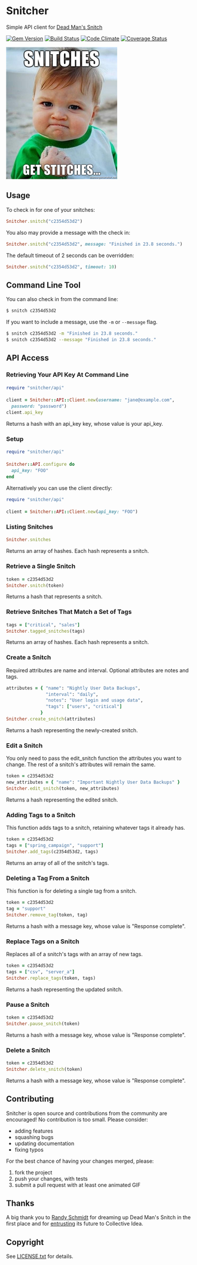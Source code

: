 # Snitcher

Simple API client for [Dead Man's Snitch](https://deadmanssnitch.com)

[![Gem Version](https://badge.fury.io/rb/snitcher.png)](http://badge.fury.io/rb/snitcher)
[![Build Status](https://travis-ci.org/deadmanssnitch/snitcher.png?branch=master)](https://travis-ci.org/deadmanssnitch/snitcher)
[![Code Climate](https://codeclimate.com/github/deadmanssnitch/snitcher.png)](https://codeclimate.com/github/deadmanssnitch/snitcher)
[![Coverage Status](https://coveralls.io/repos/deadmanssnitch/snitcher/badge.png)](https://coveralls.io/r/deadmanssnitch/snitcher)

![Snitches get Stitches](doc/get_them_stitches.jpg)

## Usage

To check in for one of your snitches:

```ruby
Snitcher.snitch("c2354d53d2")
```

You also may provide a message with the check in:

```ruby
Snitcher.snitch("c2354d53d2", message: "Finished in 23.8 seconds.")
```

The default timeout of 2 seconds can be overridden:

```ruby
Snitcher.snitch("c2354d53d2", timeout: 10)
```

## Command Line Tool

You can also check in from the command line:

```bash
$ snitch c2354d53d2
```

If you want to include a message, use the `-m` or `--message` flag.

```bash
$ snitch c2354d53d2 -m "Finished in 23.8 seconds."
$ snitch c2354d53d2 --message "Finished in 23.8 seconds."
```

## API Access

### Retrieving Your API Key At Command Line

```ruby
require "snitcher/api"

client = Snitcher::API::Client.new(username: "jane@example.com",
  password: "password")
client.api_key
```

Returns a hash with an api_key key, whose value is your api_key.

### Setup

```ruby
require "snitcher/api"

Snitcher::API.configure do
  api_key: "FOO"
end
```

Alternatively you can use the client directly:
```ruby
require "snitcher/api"

client = Snitcher::API::Client.new(api_key: "FOO")
```

### Listing Snitches

```ruby
Snitcher.snitches
```

Returns an array of hashes. Each hash represents a snitch.

### Retrieve a Single Snitch

```ruby
token = c2354d53d2
Snitcher.snitch(token)
```

Returns a hash that represents a snitch.

### Retrieve Snitches That Match a Set of Tags

```ruby
tags = ["critical", "sales"]
Snitcher.tagged_snitches(tags)
```

Returns an array of hashes. Each hash represents a snitch.

### Create a Snitch

Required attributes are name and interval. Optional attributes are notes and tags.

```ruby
attributes = { "name": "Nightly User Data Backups",
               "interval": "daily",
               "notes": "User login and usage data",
               "tags": ["users", "critical"]
             }
Snitcher.create_snitch(attributes)
```

Returns a hash representing the newly-created snitch.

### Edit a Snitch

You only need to pass the edit_snitch function the attributes you want to change. The rest of a snitch's attributes will remain the same.

```ruby
token = c2354d53d2
new_attributes = { "name": "Important Nightly User Data Backups" }
Snitcher.edit_snitch(token, new_attributes)
```

Returns a hash representing the edited snitch.

### Adding Tags to a Snitch

This function adds tags to a snitch, retaining whatever tags it already has.

```ruby
token = c2354d53d2
tags = ["spring_campaign", "support"]
Snitcher.add_tags(c2354d53d2, tags)
```

Returns an array of all of the snitch's tags.

### Deleting a Tag From a Snitch

This function is for deleting a single tag from a snitch.

```ruby
token = c2354d53d2
tag = "support"
Snitcher.remove_tag(token, tag)
```

Returns a hash with a message key, whose value is "Response complete".

### Replace Tags on a Snitch

Replaces all of a snitch's tags with an array of new tags.

```ruby
token = c2354d53d2
tags = ["csv", "server_a"]
Snitcher.replace_tags(token, tags)
```

Returns a hash representing the updated snitch.

### Pause a Snitch

```ruby
token = c2354d53d2
Snitcher.pause_snitch(token)
```

Returns a hash with a message key, whose value is "Response complete".

### Delete a Snitch

```ruby
token = c2354d53d2
Snitcher.delete_snitch(token)
```

Returns a hash with a message key, whose value is "Response complete".

## Contributing

Snitcher is open source and contributions from the community are encouraged! No
contribution is too small. Please consider:

* adding features
* squashing bugs
* updating documentation
* fixing typos

For the best chance of having your changes merged, please:

1. fork the project
2. push your changes, with tests
3. submit a pull request with at least one animated GIF

## Thanks

A big thank you to [Randy Schmidt](https://github.com/r38y) for dreaming up
Dead Man's Snitch in the first place and for
[entrusting](http://r38y.com/dead-mans-snitch-sold) its future to Collective
Idea.

## Copyright

See [LICENSE.txt](LICENSE.txt) for details.
